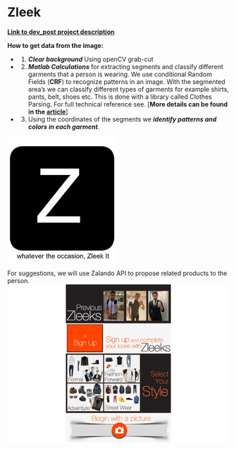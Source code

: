 # Zleek
**[Link to dev_post project description](https://devpost.com/software/zleek-mxu95i)**

**How to get data from the image:**
* 1. ***Clear background***
Using openCV grab-cut
* 2. ***Matlab Calculations*** for extracting segments and classify different garments that a person is wearing.
We use conditional Random Fields (**CRF**) to recognize patterns in an image. With the segmented area’s we can classify different types of garments for example shirts, pants, belt, shoes etc. This is done with a library called Clothes Parsing. For full technical reference see.
[**More details can be found in the [article](http://hi.cs.waseda.ac.jp/~esimo/publications/SimoSerraACCV2014.pdf)**]
* 3. Using the coordinates of the segments we ***identify patterns and colors in each garment***.

![Logo Zleek](https://raw.githubusercontent.com/kagan94/Zleek/master/screenshoots/zleek_logo_sm.jpg)

For suggestions, we will use Zalando API to propose related products to the person.
![App view](https://raw.githubusercontent.com/kagan94/Zleek/master/screenshoots/app_pic.jpg)
